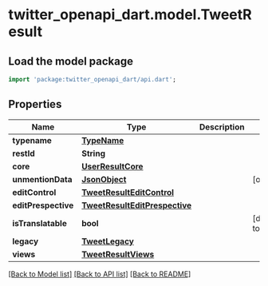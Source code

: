 # twitter_openapi_dart.model.TweetResult

## Load the model package
```dart
import 'package:twitter_openapi_dart/api.dart';
```

## Properties
Name | Type | Description | Notes
------------ | ------------- | ------------- | -------------
**typename** | [**TypeName**](TypeName.md) |  | 
**restId** | **String** |  | 
**core** | [**UserResultCore**](UserResultCore.md) |  | 
**unmentionData** | [**JsonObject**](.md) |  | [optional] 
**editControl** | [**TweetResultEditControl**](TweetResultEditControl.md) |  | 
**editPrespective** | [**TweetResultEditPrespective**](TweetResultEditPrespective.md) |  | 
**isTranslatable** | **bool** |  | [default to false]
**legacy** | [**TweetLegacy**](TweetLegacy.md) |  | 
**views** | [**TweetResultViews**](TweetResultViews.md) |  | 

[[Back to Model list]](../README.md#documentation-for-models) [[Back to API list]](../README.md#documentation-for-api-endpoints) [[Back to README]](../README.md)


